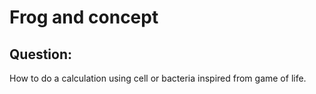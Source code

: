 # Frog and concept


## Question:
How to do a calculation using cell or bacteria inspired from game of life.


